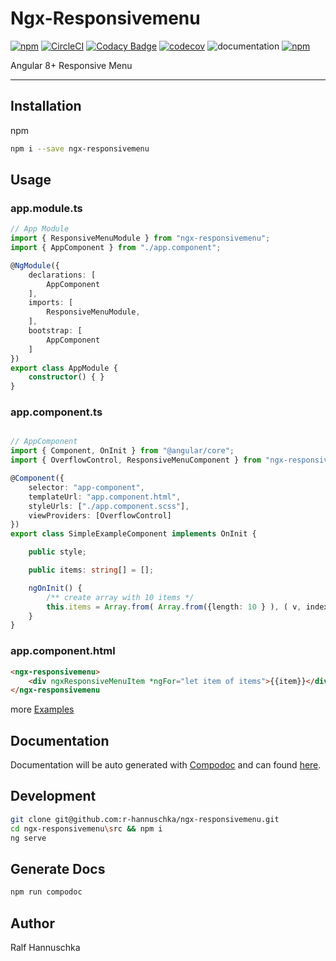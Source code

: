 # Ngx-Responsivemenu

[![npm](https://img.shields.io/npm/v/ngx-responsivemenu.svg?maxAge=2592000?style=plastic)](https://www.npmjs.com/package/ngx-responsivemenu)
[![CircleCI](https://circleci.com/gh/r-hannuschka/ngx-responsivemenu/tree/ci%2Fcircle_ci.svg?style=svg)](https://circleci.com/gh/r-hannuschka/ngx-responsivemenu/tree/master)
[![Codacy Badge](https://api.codacy.com/project/badge/Grade/e4971022c6b04c4cb08aff9894544d81)](https://app.codacy.com/app/r-hannuschka/ngx-responsivemenu?utm_source=github.com&utm_medium=referral&utm_content=r-hannuschka/ngx-responsivemenu&utm_campaign=Badge_Grade_Dashboard)
[![codecov](https://codecov.io/gh/r-hannuschka/ngx-responsivemenu/branch/master/graph/badge.svg)](https://codecov.io/gh/r-hannuschka/ngx-responsivemenu)
![documentation](https://r-hannuschka.github.io/ngx-responsivemenu/src/documentation/images/coverage-badge-documentation.svg)
[![npm](https://img.shields.io/npm/l/express.svg?maxAge=2592000)](/LICENSE)

Angular 8+ Responsive Menu
___

## Installation

npm

```bash
npm i --save ngx-responsivemenu
```

## Usage

### app.module.ts

```ts
// App Module
import { ResponsiveMenuModule } from "ngx-responsivemenu";
import { AppComponent } from "./app.component";

@NgModule({
    declarations: [
        AppComponent
    ],
    imports: [
        ResponsiveMenuModule,
    ],
    bootstrap: [
        AppComponent
    ]
})
export class AppModule {
    constructor() { }
}
```

### app.component.ts

```ts

// AppComponent
import { Component, OnInit } from "@angular/core";
import { OverflowControl, ResponsiveMenuComponent } from "ngx-responsivemenu";

@Component({
    selector: "app-component",
    templateUrl: "app.component.html",
    styleUrls: ["./app.component.scss"],
    viewProviders: [OverflowControl]
})
export class SimpleExampleComponent implements OnInit {

    public style;

    public items: string[] = [];

    ngOnInit() {
        /** create array with 10 items */
        this.items = Array.from( Array.from({length: 10 } ), ( v, index ) => `Item #${ index }`);
    }
}
```

### app.component.html

```html
<ngx-responsivemenu>
    <div ngxResponsiveMenuItem *ngFor="let item of items">{{item}}</div>
</ngx-responsivemenu
```

more [Examples](https://r-hannuschka.github.io/ngx-responsivemenu/src/demo/#/examples)

## Documentation

Documentation will be auto generated with [Compodoc](https://compodoc.app/) and can found [here](https://r-hannuschka.github.io/ngx-responsivemenu/src/documentation/).

## Development

```bash
git clone git@github.com:r-hannuschka/ngx-responsivemenu.git
cd ngx-responsivemenu\src && npm i
ng serve
```

## Generate Docs

```bash
npm run compodoc
```

## Author

Ralf Hannuschka
